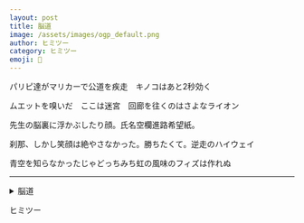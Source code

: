 ```yaml
---
layout: post
title: 脳道
image: /assets/images/ogp_default.png
author: ヒミツー
category: ヒミツー
emoji: 🤫
---
```


<div class="tanka-area"><div class="tanka">
<p>パリピ達がマリカーで公道を疾走　キノコはあと2秒効く</p>
<p>ムエットを嗅いだ　ここは迷宮　回廊を往くのはさよなライオン</p>
<p>先生の脳裏に浮かぶしたり顔。氏名空欄進路希望紙。</p>
<p>刹那、しかし笑顔は絶やさなかった。勝ちたくて。逆走のハイウェイ</p>
<p>青空を知らなかったじゃどっちみち虹の風味のフィズは作れぬ</p></div></div>

---

<details><summary>脳道</summary>
パリピ達がマリカーで公道を疾走　キノコはあと2秒効く<br/>
ムエットを嗅いだ　ここは迷宮　回廊を往くのはさよなライオン<br/>
先生の脳裏に浮かぶしたり顔。氏名空欄進路希望紙。<br/>
刹那、しかし笑顔は絶やさなかった。勝ちたくて。逆走のハイウェイ<br/>
青空を知らなかったじゃどっちみち虹の風味のフィズは作れぬ<br/>
</details>

ヒミツー
